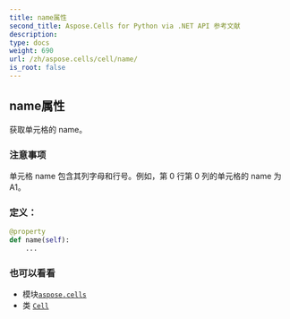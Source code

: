 ```yaml
---
title: name属性
second_title: Aspose.Cells for Python via .NET API 参考文献
description:
type: docs
weight: 690
url: /zh/aspose.cells/cell/name/
is_root: false
---
```

## name属性

获取单元格的 name。

### 注意事项

单元格 name 包含其列字母和行号。例如，第 0 行第 0 列的单元格的 name 为 A1。
### 定义：
```python
@property
def name(self):
    ...
```

### 也可以看看
* 模块[`aspose.cells`](../../)
* 类 [`Cell`](/cells/python-net/zh/aspose.cells/cell)
